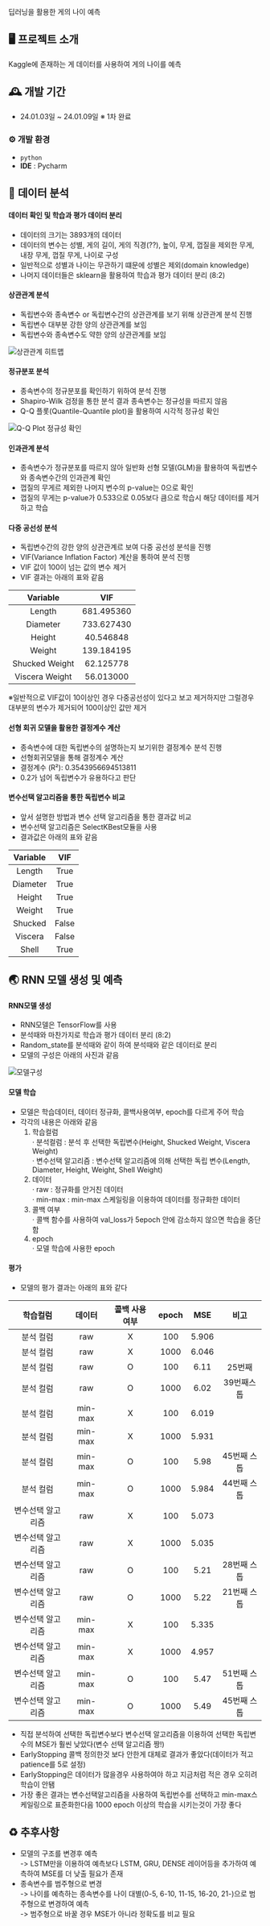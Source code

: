딥러닝을 활용한 게의 나이 예측

## 🖥️ 프로젝트 소개
Kaggle에 존재하는 게 데이터를 사용하여 게의 나이를 예측
<br>

## 🕰️ 개발 기간
* 24.01.03일 ~ 24.01.09일 ※ 1차 완료

### ⚙️ 개발 환경
- `python`
- **IDE** : Pycharm

## 📌 데이터 분석
#### 데이터 확인 및 학습과 평가 데이터 분리
- 데이터의 크기는 3893개의 데이터
- 데이터의 변수는 성별, 게의 길이, 게의 직경(??), 높이, 무게, 껍질을 제외한 무게, 내장 무게, 껍질 무게, 나이로 구성
- 일반적으로 성별과 나이는 무관하기 떄문에 성별은 제외(domain knowledge)
- 나머지 데이터들은 sklearn을 활용하여 학습과 평가 데이터 분리 (8:2)

#### 상관관계 분석
- 독립변수와 종속변수 or 독립변수간의 상관관계를 보기 위해 상관관계 분석 진행
- 독립변수 대부분 강한 양의 상관관계를 보임
- 독립변수와 종속변수도 약한 양의 상관관계를 보임

![상관관계 히트맵](https://github.com/whcjfdudwkd/CrabAgePrediction/assets/70883264/32d3ed04-0e3a-4490-a603-b9e4f899d909)

#### 정규분포 분석
- 종속변수의 정규분포를 확인하기 위하여 분석 진행
- Shapiro-Wilk 검정을 통한 분석 결과 종속변수는 정규성을 따르지 않음
- Q-Q 플롯(Quantile-Quantile plot)을 활용하여 시각적 정규성 확인

![Q-Q Plot 정규성 확인](https://github.com/whcjfdudwkd/CrabAgePrediction/assets/70883264/17688a19-6db0-4568-bc72-aecddaa6db04)

#### 인과관계 분석
- 종속변수가 정규분포를 따르지 않아 일반화 선형 모델(GLM)을 활용하여 독립변수와 종속변수간의 인과관계 확인
- 껍질의 무게르 제외한 나머지 변수의 p-value는 0으로 확인
- 껍질의 무게는 p-value가 0.533으로 0.05보다 큼으로 학습시 해당 데이터를 제거하고 학습

#### 다중 공선성 분석
- 독립변수간의 강한 양의 상관관계르 보여 다중 공선성 분석을 진행
- VIF(Variance Inflation Factor) 계산을 통하여 분석 진행
- VIF 값이 100이 넘는 값의 변수 제거
- VIF 결과는 아래의 표와 같음

|Variable|VIF|
|:---:|:---:|
|Length|681.495360|
|Diameter|733.627430|
|Height|40.546848|
|Weight|139.184195|
|Shucked Weight|62.125778|
|Viscera Weight|56.013000|

※일반적으로 VIF값이 10이상인 경우 다중공선성이 있다고 보고 제거하지만 그럴경우 대부분의 변수가 제거되어 100이상인 값만 제거

#### 선형 회귀 모델을 활용한 결정계수 계산
- 종속변수에 대한 독립변수의 설명하는지 보기위한 결정계수 분석 진행
- 선형회귀모델을 통해 결정계수 계산
- 결정계수 (R²): 0.3543956694513811
- 0.2가 넘어 독립변수가 유용하다고 판단
  
#### 변수선택 알고리즘을 통한 독립변수 비교
- 앞서 설명한 방법과 변수 선택 알고리즘을 통한 결과값 비교
- 변수선택 알고리즘은 SelectKBest모듈을 사용
- 결과값은 아래의 표와 같음

|Variable|VIF|
|:---:|:---:|
|Length|True|
|Diameter|True|
|Height|True|
|Weight|True|
|Shucked|False|
|Viscera|False|
|Shell|True|

## 🌏 RNN 모델 생성 및 예측
#### RNN모델 생성
- RNN모델은 TensorFlow를 사용
- 분석때와 마찬가지로 학습과 평가 데이터 분리 (8:2)
- Random_state를 분석때와 같이 하여 분석때와 같은 데이터로 분리
- 모델의 구성은 아래의 사진과 같음

![모델구성](https://github.com/whcjfdudwkd/CrabAgePrediction/assets/70883264/8b35031b-31e5-4919-8360-545d2b400ad3) 

#### 모델 학습
 - 모델은 학습데이터, 데이터 정규화, 콜백사용여부, epoch를 다르게 주어 학습
 - 각각의 내용은 아래와 같음
   1. 학습컬럼
     <br>· 분석컬럼 : 분석 후 선택한 독립변수(Height, Shucked Weight, Viscera Weight)
     <br>· 변수선택 알고리즘 : 변수선택 알고리즘에 의해 선택한 독립 변수(Length, Diameter, Height, Weight, Shell Weight)
   2. 데이터
     <br>· raw : 정규화를 안거친 데이터
     <br>· min-max : min-max 스케일링을 이용하여 데이터를 정규화한 데이터
   3. 콜백 여부
     <br>· 콜백 함수를 사용하여 val_loss가 5epoch 안에 감소하지 않으면 학습을 중단함
   4. epoch
     <br>· 모델 학습에 사용한 epoch

#### 평가
 - 모델의 평가 결과는 아래의 표와 같다

|학습컬럼|데이터|콜백 사용 여부|epoch|MSE|비고|
|:---:|:---:|:---:|:---:|:---:|:---:|
|분석 컬럼|raw|X|100|5.906||
|분석 컬럼|raw|X|1000|6.046||
|분석 컬럼|raw|O|100|6.11|25번째|
|분석 컬럼|raw|O|1000|6.02|39번째스톱|
|분석 컬럼|min-max|X|100|6.019||
|분석 컬럼|min-max|X|1000|5.931||
|분석 컬럼|min-max|O|100|5.98|45번째 스톱|
|분석 컬럼|min-max|O|1000|5.984|44번째 스톱|
|변수선택 알고리즘|raw|X|100|5.073||
|변수선택 알고리즘|raw|X|1000|5.035||
|변수선택 알고리즘|raw|O|100|5.21|28번째 스톱|
|변수선택 알고리즘|raw|O|1000|5.22|21번째 스톱|
|변수선택 알고리즘|min-max|X|100|5.335||
|변수선택 알고리즘|min-max|X|1000|4.957||
|변수선택 알고리즘|min-max|O|100|5.47|51번째 스톱|
|변수선택 알고리즘|min-max|O|1000|5.49|45번째 스톱|

 - 직접 분석하여 선택한 독립변수보다 변수선택 알고리즘을 이용하여 선택한 독립변수의 MSE가 훨씬 낮았다(변수 선택 알고리즘 짱!)
 - EarlyStopping 콜백 정의한것 보다 안한게 대체로 결과가 좋았다(데이터가 적고 patience를 5로 설정)
 - EarlyStopping은 데이터가 많을경우 사용하여야 하고 지금처럼 적은 경우 오히려 학습이 안됌
 - 가장 좋은 결과는 변수선택알고리즘을 사용하여 독립번수를 선택하고 min-max스케일링으로 표준화한다음 1000 epoch 이상의 학습을 시키는것이 가장 좋다

## ♻️ 추후사항
 - 모델의 구조를 변경후 예측
    <br>-> LSTM만을 이용하여 예측보다 LSTM, GRU, DENSE 레이어등을 추가하여 예측하여 MSE를 더 낮출 필요가 존재
 - 종속변수를 범주형으로 변경
    <br>-> 나이를 예측하는 종속변수를 나이 대별(0-5, 6-10, 11-15, 16-20, 21-)으로 범주형으로 변경하여 예측
    <br>-> 범주형으로 바꿀 경우 MSE가 아니라 정확도를 비교 필요

   
